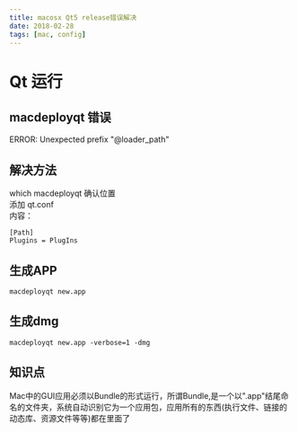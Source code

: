 ```yaml
---
title: macosx Qt5 release错误解决
date: 2018-02-28
tags: [mac, config]
---
```


# Qt 运行

## macdeployqt 错误

ERROR: Unexpected prefix "@loader_path"

<!--more-->

## 解决方法

which macdeployqt 确认位置  
添加 qt.conf  
内容：

    [Path]
    Plugins = PlugIns

## 生成APP

    macdeployqt new.app

## 生成dmg

    macdeployqt new.app -verbose=1 -dmg

## 知识点

Mac中的GUI应用必须以Bundle的形式运行，所谓Bundle,是一个以".app"结尾命名的文件夹，系统自动识别它为一个应用包，应用所有的东西(执行文件、链接的动态库、资源文件等等)都在里面了